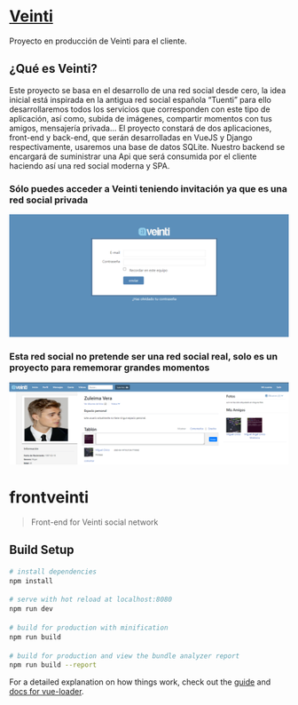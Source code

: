 # [Veinti](https://hardcore-mclean-eab0d9.netlify.app/)

Proyecto en producción de Veinti para el cliente.

## ¿Qué es Veinti?

Este proyecto se basa en el desarrollo de una red social desde cero, la idea inicial está inspirada en la antigua red social española “Tuenti” para ello desarrollaremos todos los servicios que corresponden con este tipo de aplicación, así como, subida de imágenes, compartir momentos con tus amigos, mensajería privada... 
El proyecto constará de dos aplicaciones, front-end y back-end, que serán desarrolladas en VueJS y Django respectivamente, usaremos una base de datos SQLite. Nuestro backend se encargará de suministrar una Api que será consumida por el cliente haciendo así una red social moderna y SPA. 
### Sólo puedes acceder a Veinti teniendo invitación ya que es una red social privada
![Imagen de inicio de Veinti](https://github.com/bmacm9/DIST-VEINTI/blob/master/static/0.png?raw=true)


### Esta red social no pretende ser una red social real, solo es un proyecto para rememorar grandes momentos

![Imagen de perfil de Veinti](https://github.com/bmacm9/DIST-VEINTI/blob/master/static/8.png?raw=true)


# frontveinti

> Front-end for Veinti social network

## Build Setup

``` bash
# install dependencies
npm install

# serve with hot reload at localhost:8080
npm run dev

# build for production with minification
npm run build

# build for production and view the bundle analyzer report
npm run build --report
```

For a detailed explanation on how things work, check out the [guide](http://vuejs-templates.github.io/webpack/) and [docs for vue-loader](http://vuejs.github.io/vue-loader).
